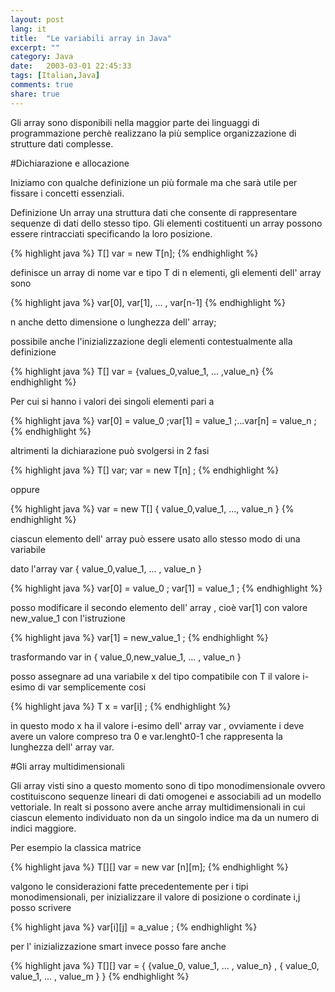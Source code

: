 ```yaml
--- 
layout: post
lang: it
title:  "Le variabili array in Java"
excerpt: ""
category: Java
date:   2003-03-01 22:45:33
tags: [Italian,Java]
comments: true
share: true
---
```



Gli array sono disponibili nella maggior parte dei linguaggi di programmazione perchè realizzano 
la più semplice organizzazione di strutture dati complesse.

#Dichiarazione e allocazione

Iniziamo con qualche definizione un più formale ma che sarà utile per fissare i concetti essenziali.

Definizione 
Un array  una struttura dati che consente di rappresentare sequenze di dati dello stesso tipo. 
Gli elementi costituenti un array possono essere rintracciati specificando la loro posizione.

{% highlight java %}
T[] var = new T[n];
{% endhighlight %}

definisce un array di nome var e tipo T di n elementi, gli elementi dell' array sono

{% highlight java %}
var[0], var[1], ... , var[n-1]
{% endhighlight %}

n anche detto dimensione o lunghezza dell' array;

possibile anche l'inizializzazione degli elementi contestualmente alla definizione

{% highlight java %}
T[] var = {values_0,value_1, ... ,value_n}
{% endhighlight %}

Per cui si hanno i valori dei singoli elementi pari a

{% highlight java %}
var[0] = value_0 ;var[1] = value_1 ;...var[n] = value_n ;
{% endhighlight %}

altrimenti la dichiarazione può svolgersi in 2 fasi

{% highlight java %}
T[] var; var = new T[n] ;
{% endhighlight %}

oppure

{% highlight java %}
var = new T[] { value_0,value_1, ..., value_n }
{% endhighlight %}

ciascun elemento dell' array può essere usato allo stesso modo di una variabile

dato l'array var { value_0,value_1, ... , value_n }

{% highlight java %}
var[0] = value_0 ; var[1] = value_1 ;
{% endhighlight %}

posso modificare il secondo elemento dell' array , cioè var[1] con valore new_value_1 con l'istruzione

{% highlight java %}
var[1] = new_value_1 ;
{% endhighlight %}

trasformando var in { value_0,new_value_1, ... , value_n }

posso assegnare ad una variabile x del tipo compatibile con T il valore i-esimo di var semplicemente cosi

{% highlight java %}
T x = var[i] ;
{% endhighlight %}

in questo modo x ha il valore i-esimo dell' array var , ovviamente i deve avere un valore 
compreso tra 0 e var.lenght0-1 che rappresenta la lunghezza dell' array var.

#Gli array multidimensionali

Gli array visti sino a questo momento sono di tipo monodimensionale ovvero costituiscono sequenze lineari di dati 
omogenei e associabili ad un modello vettoriale. In realt si possono avere anche array multidimensionali in cui ciascun 
elemento  individuato non da un singolo indice ma da un numero di indici maggiore.

Per esempio la classica matrice

{% highlight java %}
T[][] var = new var [n][m];
{% endhighlight %}

valgono le considerazioni fatte precedentemente per i tipi monodimensionali, 
per inizializzare il valore di posizione o cordinate i,j posso scrivere

{% highlight java %}
var[i][j] = a_value ;
{% endhighlight %}

per l' inizializzazione smart invece posso fare anche

{% highlight java %}
T[][] var = { {value_0, value_1, ... , value_n} , { value_0, value_1, ... , value_m } }
{% endhighlight %}

